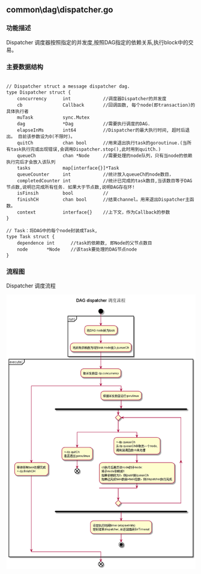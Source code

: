 ## common\dag\dispatcher.go


### 功能描述
Dispatcher 调度器按照指定的并发度,按照DAG指定的依赖关系,执行block中的交易。


### 主要数据结构

```golang

// Dispatcher struct a message dispatcher dag.
type Dispatcher struct {
	concurrency      int            //调度器Dispatcher的并发度
	cb               Callback       //回调函数, 每个node(即transaction)的具体执行者
	muTask           sync.Mutex
	dag              *Dag           //需要执行调度的DAG.
	elapseInMs       int64          //Dispatcher的最大执行时间, 超时后退出。 目前该参数设为0(不限时)。
	quitCh           chan bool      //用来退出执行task的goroutinue.(当所有task执行完或出现错误,会调用Dispatcher.stop(),此时用到quitCh.)
	queueCh          chan *Node     //需要处理的node队列，只有当node的依赖执行完后才会放入该队列
	tasks            map[interface{}]*Task
	queueCounter     int            //统计放入queueCh的node数目，
	completedCounter int            //统计已完成的task数目,当该数目等于DAG节点数,说明已完成所有任务. 如果大于节点数,说明DAG存在环!
	isFinsih         bool           //
	finishCH         chan bool      //结束channel。用来退出Dispatcher主函数。
	context          interface{}    //上下文，作为Callback的参数
}

// Task：将DAG中的每个node封装成Task,
type Task struct {
	dependence int      //task的依赖数, 即Node的父节点数目
	node       *Node    //该task要处理的DAG节点node
}
```

### 流程图
Dispatcher 调度流程

![](../../resource/dag-dispatcher.png)
